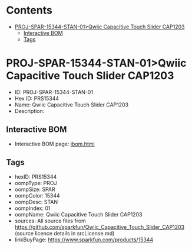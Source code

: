 



Contents
========

* [PROJ-SPAR-15344-STAN-01>Qwiic Capacitive Touch Slider CAP1203](#proj-spar-15344-stan-01qwiic-capacitive-touch-slider-cap1203)
	* [Interactive BOM](#interactive-bom)
	* [Tags](#tags)

# PROJ-SPAR-15344-STAN-01>Qwiic Capacitive Touch Slider CAP1203

- ID: PROJ-SPAR-15344-STAN-01
- Hex ID: PRS15344
- Name: Qwiic Capacitive Touch Slider CAP1203
- Description: 

## Interactive BOM

- Interactive BOM page: [ibom.html](kicad/bom/ibom.html)

## Tags

- hexID: PRS15344
- oompType: PROJ
- oompSize: SPAR
- oompColor: 15344
- oompDesc: STAN
- oompIndex: 01
- oompName: Qwiic Capacitive Touch Slider CAP1203
- sources: All source files from https://github.com/sparkfun/Qwiic_Capacitive_Touch_Slider_CAP1203 (source licence details in srcLicense.md)
- linkBuyPage: https://www.sparkfun.com/products/15344
